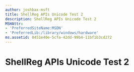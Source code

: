 ```yaml
---
author: joshbax-msft
title: ShellReg APIs Unicode Test 2
description: ShellReg APIs Unicode Test 2
MSHAttr:
- 'PreferredSiteName:MSDN'
- 'PreferredLib:/library/windows/hardware'
ms.assetid: 0451e40e-5cfa-42dd-99b4-11bf1b3cd272
---
```


# ShellReg APIs Unicode Test 2







